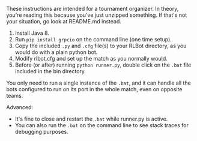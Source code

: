 These instructions are intended for a tournament organizer. In theory, you're reading this because
you've just unzipped something. If that's not your situation, go look at README.md
instead.

1. Install Java 8.
2. Run `pip install grpcio` on the command line (one time setup).
3. Copy the included `.py` and `.cfg` file(s) to your RLBot directory, as you would do with a plain python bot.
4. Modify rlbot.cfg and set up the match as you normally would.
3. Before (or after) running `python runner.py`, double click on the `.bat` file included in
the bin directory. 


You only need to run a single instance of the `.bat`, and it can handle all the bots configured
to run on its port in the whole match, even on opposite teams.


Advanced:

- It's fine to close and restart the `.bat` while runner.py is active.
- You can also run the `.bat` on the command line to see stack traces for debugging purposes.